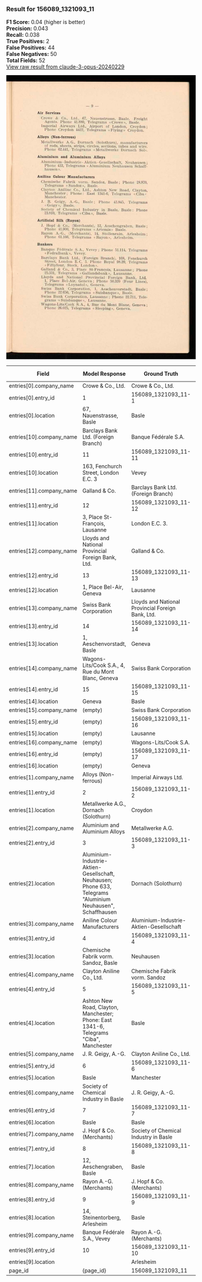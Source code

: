 ### Result for 156089_1321093_11
**F1 Score:** 0.04 (higher is better)<br>**Precision:** 0.043<br>**Recall:** 0.038<br>**True Positives:** 2<br>**False Positives:** 44<br>**False Negatives:** 50<br>**Total Fields:** 52<br>[View raw result from claude-3-opus-20240229](https://github.com/RISE-UNIBAS/humanities_data_benchmark/blob/main/results/2025-10-28/T0372/request_T0372_156089_1321093_11.json)

<img src="https://github.com/RISE-UNIBAS/humanities_data_benchmark/blob/main/benchmarks/company_lists/images/156089_1321093_11.jpg?raw=true" alt="156089_1321093_11" width="600px">

| Field | Model Response | Ground Truth | Fuzzy Score | Match |
|-------|----------------|--------------|-------------|-------|
| entries[0].company_name | Crowe & Co., Ltd. | Crowe & Co., Ltd. | 1.000 | ✅ |
| entries[0].entry_id | 1 | 156089_1321093_11-1 | 0.100 | ❌ |
| entries[0].location | 67, Nauenstrasse, Basle | Basle | 0.357 | ❌ |
| entries[10].company_name | Barclays Bank Ltd. (Foreign Branch) | Banque Fédérale S.A. | 0.291 | ❌ |
| entries[10].entry_id | 11 | 156089_1321093_11-11 | 0.182 | ❌ |
| entries[10].location | 163, Fenchurch Street, London E.C. 3 | Vevey | 0.098 | ❌ |
| entries[11].company_name | Galland & Co. | Barclays Bank Ltd. (Foreign Branch) | 0.292 | ❌ |
| entries[11].entry_id | 12 | 156089_1321093_11-12 | 0.182 | ❌ |
| entries[11].location | 3, Place St-François, Lausanne | London E.C. 3. | 0.136 | ❌ |
| entries[12].company_name | Lloyds and National Provincial Foreign Bank, Ltd. | Galland & Co. | 0.258 | ❌ |
| entries[12].entry_id | 13 | 156089_1321093_11-13 | 0.182 | ❌ |
| entries[12].location | 1, Place Bel-Air, Geneva | Lausanne | 0.188 | ❌ |
| entries[13].company_name | Swiss Bank Corporation | Lloyds and National Provincial Foreign Bank, Ltd. | 0.310 | ❌ |
| entries[13].entry_id | 14 | 156089_1321093_11-14 | 0.182 | ❌ |
| entries[13].location | 1, Aeschenvorstadt, Basle | Geneva | 0.258 | ❌ |
| entries[14].company_name | Wagons-Lits/Cook S.A., 4, Rue du Mont Blanc, Geneva | Swiss Bank Corporation | 0.219 | ❌ |
| entries[14].entry_id | 15 | 156089_1321093_11-15 | 0.182 | ❌ |
| entries[14].location | Geneva | Basle | 0.182 | ❌ |
| entries[15].company_name | (empty) | Swiss Bank Corporation | 0.000 | ❌ |
| entries[15].entry_id | (empty) | 156089_1321093_11-16 | 0.000 | ❌ |
| entries[15].location | (empty) | Lausanne | 0.000 | ❌ |
| entries[16].company_name | (empty) | Wagons-Lits/Cook S.A. | 0.000 | ❌ |
| entries[16].entry_id | (empty) | 156089_1321093_11-17 | 0.000 | ❌ |
| entries[16].location | (empty) | Geneva | 0.000 | ❌ |
| entries[1].company_name | Alloys (Non-ferrous) | Imperial Airways Ltd. | 0.195 | ❌ |
| entries[1].entry_id | 2 | 156089_1321093_11-2 | 0.100 | ❌ |
| entries[1].location | Metallwerke A.G., Dornach (Solothurn) | Croydon | 0.182 | ❌ |
| entries[2].company_name | Aluminium and Aluminium Alloys | Metallwerke A.G. | 0.174 | ❌ |
| entries[2].entry_id | 3 | 156089_1321093_11-3 | 0.100 | ❌ |
| entries[2].location | Aluminium-Industrie-Aktien-Gesellschaft, Neuhausen; Phone 633, Telegrams "Aluminium Neuhausen", Schaffhausen | Dornach (Solothurn) | 0.157 | ❌ |
| entries[3].company_name | Aniline Colour Manufacturers | Aluminium-Industrie-Aktien-Gesellschaft | 0.328 | ❌ |
| entries[3].entry_id | 4 | 156089_1321093_11-4 | 0.100 | ❌ |
| entries[3].location | Chemische Fabrik vorm. Sandoz, Basle | Neuhausen | 0.222 | ❌ |
| entries[4].company_name | Clayton Aniline Co., Ltd. | Chemische Fabrik vorm. Sandoz | 0.296 | ❌ |
| entries[4].entry_id | 5 | 156089_1321093_11-5 | 0.100 | ❌ |
| entries[4].location | Ashton New Road, Clayton, Manchester; Phone: East 1341-6, Telegrams "Ciba", Manchester | Basle | 0.088 | ❌ |
| entries[5].company_name | J. R. Geigy, A.-G. | Clayton Aniline Co., Ltd. | 0.233 | ❌ |
| entries[5].entry_id | 6 | 156089_1321093_11-6 | 0.100 | ❌ |
| entries[5].location | Basle | Manchester | 0.400 | ❌ |
| entries[6].company_name | Society of Chemical Industry in Basle | J. R. Geigy, A.-G. | 0.218 | ❌ |
| entries[6].entry_id | 7 | 156089_1321093_11-7 | 0.100 | ❌ |
| entries[6].location | Basle | Basle | 1.000 | ✅ |
| entries[7].company_name | J. Hopf & Co. (Merchants) | Society of Chemical Industry in Basle | 0.355 | ❌ |
| entries[7].entry_id | 8 | 156089_1321093_11-8 | 0.100 | ❌ |
| entries[7].location | 12, Aeschengraben, Basle | Basle | 0.345 | ❌ |
| entries[8].company_name | Rayon A.-G. (Merchants) | J. Hopf & Co. (Merchants) | 0.625 | ❌ |
| entries[8].entry_id | 9 | 156089_1321093_11-9 | 0.100 | ❌ |
| entries[8].location | 14, Steinentorberg, Arlesheim | Basle | 0.118 | ❌ |
| entries[9].company_name | Banque Fédérale S.A., Vevey | Rayon A.-G. (Merchants) | 0.280 | ❌ |
| entries[9].entry_id | 10 | 156089_1321093_11-10 | 0.182 | ❌ |
| entries[9].location | <UNKNOWN> | Arlesheim | 0.000 | ❌ |
| page_id | {page_id} | 156089_1321093_11 | 0.077 | ❌ |
